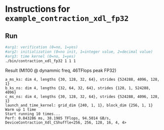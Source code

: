# Instructions for ```example_contraction_xdl_fp32```

## Run
```bash
#arg1: verification (0=no, 1=yes)
#arg2: initialization (0=no init, 1=integer value, 2=decimal value)
#arg3: time kernel (0=no, 1=yes)
./bin/contraction_xdl_fp32 1 1 1
```

Result (MI100 @ dynammic freq, 46TFlops peak FP32)
```
a_ms_ks: dim 4, lengths {30, 128, 32, 64}, strides {524288, 4096, 128, 1}
b_ks_ns: dim 4, lengths {32, 64, 32, 64}, strides {128, 1, 524288, 4096}
c_ms_ns: dim 4, lengths {30, 128, 32, 64}, strides {524288, 4096, 128, 1}
launch_and_time_kernel: grid_dim {240, 1, 1}, block_dim {256, 1, 1}
Warm up 1 time
Start running 10 times...
Perf: 0.843286 ms, 38.1985 TFlops, 94.5014 GB/s, DeviceContraction_Xdl_CShuffle<256, 256, 128, 16, 4, 4>
```
